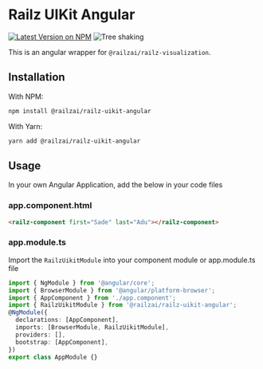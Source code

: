 # Railz UIKit Angular

<p>
  <a href="https://www.npmjs.com/package/@railzai/railz-uikit"><img src="https://img.shields.io/npm/v/@railzai/railz-uikit-angular" alt="Latest Version on NPM"/></a>
  <img src="https://badgen.net/bundlephobia/dependency-count/@railzai/railz-uikit-angular" alt="Tree shaking"/>
</p>

This is an angular wrapper for `@railzai/railz-visualization`.

## Installation

With NPM:

```bash
npm install @railzai/railz-uikit-angular
```

With Yarn:

```bash
yarn add @railzai/railz-uikit-angular
```

## Usage

In your own Angular Application, add the below in your code files

### app.component.html

```html
<railz-component first="Sade" last="Adu"></railz-component>
```

### app.module.ts

Import the `RailzUikitModule` into your component module or app.module.ts file

```typescript
import { NgModule } from '@angular/core';
import { BrowserModule } from '@angular/platform-browser';
import { AppComponent } from './app.component';
import { RailzUikitModule } from '@railzai/railz-uikit-angular';
@NgModule({
  declarations: [AppComponent],
  imports: [BrowserModule, RailzUikitModule],
  providers: [],
  bootstrap: [AppComponent],
})
export class AppModule {}
```
